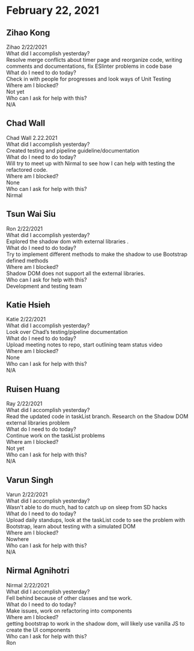 # February 22, 2021

## Zihao Kong
Zihao 2/22/2021\
 What did I accomplish yesterday?\
Resolve merge conflicts about timer page and reorganize code, writing comments and documentations, fix ESlinter problems in code base\
 What do I need to do today?\
Check in with people for progresses and look ways of Unit Testing\
 Where am I blocked?\
Not yet\
 Who can I ask for help with this?\
N/A

## Chad Wall
Chad Wall 2.22.2021\
What did I accomplish yesterday?\
Created testing and pipeline guideline/documentation\
What do I need to do today?\
Will try to meet up with Nirmal to see how I can help with testing the refactored code.\
Where am I blocked?\
None\
Who can I ask for help with this?\
Nirmal

## Tsun Wai Siu
Ron 2/22/2021\
      What did I accomplish yesterday?\
Explored the shadow dom with external libraries .\
      What do I need to do today?\
Try to implement different methods to make the shadow to use Bootstrap defined methods\
      Where am I blocked?\
Shadow DOM does not support all the external libraries.\
      Who can I ask for help with this?\
Development and testing team

## Katie Hsieh
Katie 2/22/2021\
What did I accomplish yesterday?\
Look over Chad’s testing/pipeline documentation\
What do I need to do today?\
Upload meeting notes to repo, start outlining team status video\
Where am I blocked?\
None\
Who can I ask for help with this?\
N/A

## Ruisen Huang
Ray 2/22/2021\
 What did I accomplish yesterday?\
Read the updated code in taskList branch. Research on the Shadow DOM external libraries problem\
 What do I need to do today?\
Continue work on the taskList problems\
 Where am I blocked?\
Not yet\
 Who can I ask for help with this?\
N/A

## Varun Singh 
Varun 2/22/2021\
 What did I accomplish yesterday?\
Wasn't able to do much, had to catch up on sleep from SD hacks\
 What do I need to do today?\
Upload daily standups, look at the taskList code to see the problem with Bootstrap, learn about testing with a simulated DOM\
 Where am I blocked?\
Nowhere\
 Who can I ask for help with this?\
N/A

## Nirmal Agnihotri 
Nirmal 2/22/2021\
 What did I accomplish yesterday?\
Fell behind because of other classes and tse work.\
 What do I need to do today?\
Make issues, work on refactoring into components\
 Where am I blocked?\
getting bootstrap to work in the shadow dom, will likely use vanilla JS to create the UI components\
 Who can I ask for help with this?\
Ron